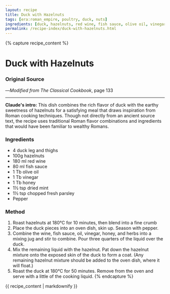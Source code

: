 ```yaml
---
layout: recipe
title: Duck with Hazelnuts
tags: [era:roman_empire, poultry, duck, nuts]
ingredients: [duck, hazelnuts, red wine, fish sauce, olive oil, vinegar, honey, mint, parsley, pepper]
permalink: /recipe-index/duck-with-hazelnuts.html
---
```


{% capture recipe_content %}
# Duck with Hazelnuts

### Original Source
<!-- Note: This recipe is from The Classical Cookbook, not from a direct ancient source like Apicius or Heidelberg Papyrus. -->

—*Modified from The Classical Cookbook*, page 133

___

**Claude's intro:** This dish combines the rich flavor of duck with the earthy sweetness of hazelnuts for a satisfying meal that draws inspiration from Roman cooking techniques. Though not directly from an ancient source text, the recipe uses traditional Roman flavor combinations and ingredients that would have been familiar to wealthy Romans.

### Ingredients
- 4 duck leg and thighs
- 100g hazelnuts
- 180 ml red wine
- 80 ml fish sauce
- 1 Tb olive oil
- 1 Tb vinegar
- 1 Tb honey
- 1½ tsp dried mint
- 1½ tsp chopped fresh parsley
- Pepper

### Method
1. Roast hazelnuts at 180℃ for 10 minutes, then blend into a fine crumb
2. Place the duck pieces into an oven dish, skin up. Season with pepper.
3. Combine the wine, fish sauce, oil, vinegar, honey, and herbs into a mixing jug and stir to combine. Pour three quarters of the liquid over the duck.
4. Mix the remaining liquid with the hazelnut. Pat down the hazelnut mixture onto the exposed skin of the duck to form a coat. (Any remaining hazelnut mixture should be added to the oven dish, where it will float.)
5. Roast the duck at 180℃ for 50 minutes. Remove from the oven and serve with a little of the cooking liquid.
{% endcapture %}

{{ recipe_content | markdownify }}